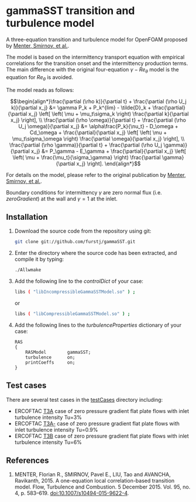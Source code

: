 # gammaSST transition and turbulence model
A three-equation transition and turbulence model for OpenFOAM proposed by [Menter, Smirnov, et al.](#Menter2015).

The model is based on the intermittency transport equation with empirical correlations for the transition onset and the intermittency production terms. The main difference with the original four-equation $\gamma-Re_\theta$ model is the equation for $Re_\theta$ is avoided.

The model reads as follows:
```math
\begin{align*}\frac{\partial (\rho k)}{\partial t} + \frac{\partial (\rho U_j k)}{\partial x_j} &= \gamma P_k + P_k^{lim} - 
\tilde{D}_k + 
\frac{\partial}{\partial x_j} \left[ \left( \mu + \mu_t\sigma_k \right) \frac{\partial k}{\partial x_j} \right], 
\\
\frac{\partial (\rho \omega)}{\partial t} + \frac{\partial (\rho U_j \omega)}{\partial x_j} &= \alpha\frac{P_k}{\nu_t} - 
D_\omega + Cd_\omega +
\frac{\partial}{\partial x_j} \left[ \left( \mu + \mu_t\sigma_\omega \right) \frac{\partial \omega}{\partial x_j} \right], 
\\
\frac{\partial (\rho \gamma)}{\partial t} + \frac{\partial (\rho U_j \gamma)}{\partial x_j} &= P_\gamma - E_\gamma +
\frac{\partial}{\partial x_j} \left[ \left( \mu + \frac{\mu_t}{\sigma_\gamma} \right) \frac{\partial \gamma}{\partial x_j} \right].
\end{align*}
```

For details on the model, please refer to the original publication by [Menter, Smirnov, et al.](#Menter2015).

Boundary conditions for intermittency $\gamma$ are zero normal flux (i.e. *zeroGradient*) at the wall and $\gamma=1$ at the inlet.

## Installation
1. Download the source code from the repository using git:
    ```bash
    git clone git://github.com/furstj/gammaSST.git
    ```
2. Enter the directory where the source code has been extracted, and compile it by typing:
    ```bash
    ./Allwmake
    ```
3. Add the following line to the *controlDict* of your case:
    ```bash
    libs ( "libIncompressibleGammaSSTModel.so" ) ;
    ```
   or
    ```bash
    libs ( "libCompressibleGammaSSTModel.so" ) ;
    ```
4. Add the following lines to the *turbulenceProperties* dictionary of your case:
    ```
    RAS
    {
        RASModel        gammaSST;
        turbulence      on;
        printCoeffs     on;
    }
    ```

## Test cases
There are several test cases in the [testCases](testCases) directory including:
* ERCOFTAC [T3A](testCases/T3A) case of zero pressure gradient flat plate flows with inlet turbulence intensity Tu=3%
* ERCOFTAC [T3A-](testCases/T3AM) case of zero pressure gradient flat plate flows with inlet turbulence intensity Tu=0.9%
* ERCOFTAC [T3B](testCases/T3B) case of zero pressure gradient flat plate flows with inlet turbulence intensity Tu=6%

## References
1. <a id="Menter2015"></a>MENTER, Florian R., SMIRNOV, Pavel E., LIU, Tao and AVANCHA, Ravikanth, 2015. A one-equation local correlation-based transition model. Flow, Turbulence and Combustion. 5 December 2015. Vol. 95, no. 4, p. 583–619. [doi:10.1007/s10494-015-9622-4](https://doi.org/10.1007/s10494-015-9622-4).



